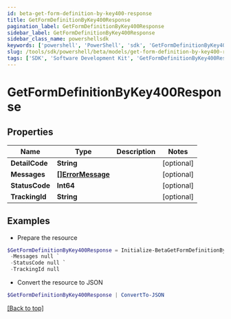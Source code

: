 ```yaml
---
id: beta-get-form-definition-by-key400-response
title: GetFormDefinitionByKey400Response
pagination_label: GetFormDefinitionByKey400Response
sidebar_label: GetFormDefinitionByKey400Response
sidebar_class_name: powershellsdk
keywords: ['powershell', 'PowerShell', 'sdk', 'GetFormDefinitionByKey400Response', 'BetaGetFormDefinitionByKey400Response'] 
slug: /tools/sdk/powershell/beta/models/get-form-definition-by-key400-response
tags: ['SDK', 'Software Development Kit', 'GetFormDefinitionByKey400Response', 'BetaGetFormDefinitionByKey400Response']
---
```



# GetFormDefinitionByKey400Response

## Properties

Name | Type | Description | Notes
------------ | ------------- | ------------- | -------------
**DetailCode** | **String** |  | [optional] 
**Messages** | [**[]ErrorMessage**](error-message) |  | [optional] 
**StatusCode** | **Int64** |  | [optional] 
**TrackingId** | **String** |  | [optional] 

## Examples

- Prepare the resource
```powershell
$GetFormDefinitionByKey400Response = Initialize-BetaGetFormDefinitionByKey400Response  -DetailCode null `
 -Messages null `
 -StatusCode null `
 -TrackingId null
```

- Convert the resource to JSON
```powershell
$GetFormDefinitionByKey400Response | ConvertTo-JSON
```


[[Back to top]](#) 

